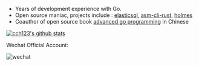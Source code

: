 * Years of development experience with Go.
* Open source maniac, projects include : [elasticsql](http://github.com/cch123/elasticsql), [asm-cli-rust](http://github.com/cch123/asm-cli-rust), [holmes](https://github.com/mosn/holmes)
* Coauthor of open source book [advanced go programming](https://github.com/chai2010/advanced-go-programming-book) in Chinese

[![cch123's github stats](https://github-readme-stats.vercel.app/api?username=cch123)](https://github.com/cch123)

Wechat Official Account:

![wechat](https://github.com/cch123/golang-notes/raw/master/images/gzh.png)
